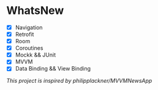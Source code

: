 # WhatsNew

* [X] Navigation
* [X] Retrofit
* [X] Room
* [X] Coroutines
* [X] Mockk && JUnit
* [X] MVVM
* [X] Data Binding && View Binding

_This project is inspired by philipplackner/MVVMNewsApp_
